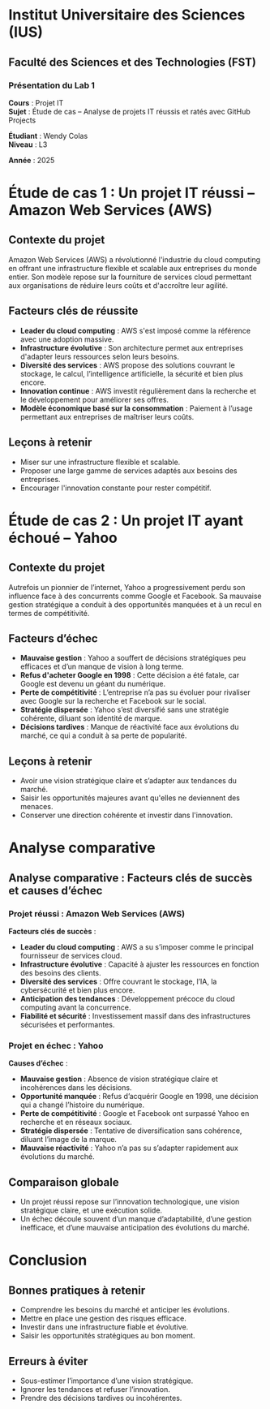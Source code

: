 # Institut Universitaire des Sciences (IUS)
## Faculté des Sciences et des Technologies (FST)



### Présentation du Lab 1

**Cours** : Projet IT  
**Sujet** : Étude de cas – Analyse de projets IT réussis et ratés avec
GitHub Projects



**Étudiant** : Wendy Colas  
**Niveau** : L3



**Année** : 2025


# Étude de cas 1 : Un projet IT réussi – Amazon Web Services (AWS)  

## Contexte du projet  
Amazon Web Services (AWS) a révolutionné l'industrie du cloud computing en offrant une infrastructure flexible et scalable aux entreprises du monde entier. Son modèle repose sur la fourniture de services cloud permettant aux organisations de réduire leurs coûts et d'accroître leur agilité.  

## Facteurs clés de réussite  
- **Leader du cloud computing** : AWS s'est imposé comme la référence avec une adoption massive.  
- **Infrastructure évolutive** : Son architecture permet aux entreprises d'adapter leurs ressources selon leurs besoins.  
- **Diversité des services** : AWS propose des solutions couvrant le stockage, le calcul, l’intelligence artificielle, la sécurité et bien plus encore.  
- **Innovation continue** : AWS investit régulièrement dans la recherche et le développement pour améliorer ses offres.  
- **Modèle économique basé sur la consommation** : Paiement à l’usage permettant aux entreprises de maîtriser leurs coûts.  

## Leçons à retenir  
- Miser sur une infrastructure flexible et scalable.  
- Proposer une large gamme de services adaptés aux besoins des entreprises.  
- Encourager l'innovation constante pour rester compétitif.  

# Étude de cas 2 : Un projet IT ayant échoué – Yahoo  

## Contexte du projet  
Autrefois un pionnier de l’internet, Yahoo a progressivement perdu son influence face à des concurrents comme Google et Facebook. Sa mauvaise gestion stratégique a conduit à des opportunités manquées et à un recul en termes de compétitivité.  

## Facteurs d’échec  
- **Mauvaise gestion** : Yahoo a souffert de décisions stratégiques peu efficaces et d’un manque de vision à long terme.  
- **Refus d'acheter Google en 1998** : Cette décision a été fatale, car Google est devenu un géant du numérique.  
- **Perte de compétitivité** : L’entreprise n’a pas su évoluer pour rivaliser avec Google sur la recherche et Facebook sur le social.  
- **Stratégie dispersée** : Yahoo s’est diversifié sans une stratégie cohérente, diluant son identité de marque.  
- **Décisions tardives** : Manque de réactivité face aux évolutions du marché, ce qui a conduit à sa perte de popularité.  

## Leçons à retenir  
- Avoir une vision stratégique claire et s’adapter aux tendances du marché.  
- Saisir les opportunités majeures avant qu'elles ne deviennent des menaces.  
- Conserver une direction cohérente et investir dans l'innovation.  

# Analyse comparative  

## Analyse comparative : Facteurs clés de succès et causes d’échec  

### Projet réussi : Amazon Web Services (AWS)  
**Facteurs clés de succès** :  
- **Leader du cloud computing** : AWS a su s’imposer comme le principal fournisseur de services cloud.  
- **Infrastructure évolutive** : Capacité à ajuster les ressources en fonction des besoins des clients.  
- **Diversité des services** : Offre couvrant le stockage, l’IA, la cybersécurité et bien plus encore.  
- **Anticipation des tendances** : Développement précoce du cloud computing avant la concurrence.  
- **Fiabilité et sécurité** : Investissement massif dans des infrastructures sécurisées et performantes.  

### Projet en échec : Yahoo  
**Causes d’échec** :  
- **Mauvaise gestion** : Absence de vision stratégique claire et incohérences dans les décisions.  
- **Opportunité manquée** : Refus d’acquérir Google en 1998, une décision qui a changé l’histoire du numérique.  
- **Perte de compétitivité** : Google et Facebook ont surpassé Yahoo en recherche et en réseaux sociaux.  
- **Stratégie dispersée** : Tentative de diversification sans cohérence, diluant l’image de la marque.  
- **Mauvaise réactivité** : Yahoo n’a pas su s’adapter rapidement aux évolutions du marché.  

## Comparaison globale  
- Un projet réussi repose sur l’innovation technologique, une vision stratégique claire, et une exécution solide.  
- Un échec découle souvent d’un manque d’adaptabilité, d’une gestion inefficace, et d’une mauvaise anticipation des évolutions du marché.  

# Conclusion  

## Bonnes pratiques à retenir  
- Comprendre les besoins du marché et anticiper les évolutions.  
- Mettre en place une gestion des risques efficace.  
- Investir dans une infrastructure fiable et évolutive.  
- Saisir les opportunités stratégiques au bon moment.  

## Erreurs à éviter  
- Sous-estimer l’importance d’une vision stratégique.  
- Ignorer les tendances et refuser l’innovation.  
- Prendre des décisions tardives ou incohérentes.  
